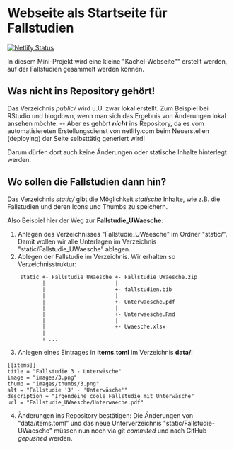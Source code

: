 # Webseite als Startseite für Fallstudien

[![Netlify Status](https://api.netlify.com/api/v1/badges/3fb0c409-348c-4c89-b5d1-a02bdf0bf2a1/deploy-status)](https://app.netlify.com/sites/fallstudien/deploys)

In diesem Mini-Projekt wird eine kleine "Kachel-Webseite"" erstellt werden, auf der Fallstudien gesammelt werden können.

## Was nicht ins Repository gehört!

Das Verzeichnis *public/* wird u.U. zwar lokal erstellt. Zum Beispiel bei RStudio und blogdown, wenn man sich das Ergebnis von Änderungen lokal ansehen möchte. -- Aber es gehört ***nicht*** ins Repository, da es vom automatisiereten Erstellungsdienst von netlify.com beim Neuerstellen (deploying) 
der Seite selbsttätig generiert wird!

Darum dürfen dort auch keine Änderungen oder statische Inhalte hinterlegt werden.

## Wo sollen die Fallstudien dann hin?

Das Verzeichnis *static/* gibt die Möglichkeit *statische* Inhalte, wie z.B. die Fallstudien und deren Icons und Thumbs zu speichern. 

Also Beispiel hier der Weg zur **Fallstudie_UWaesche**:

1. Anlegen des Verzeichnisses "Fallstudie_UWaesche" im Ordner "static/". Damit wollen wir alle Unterlagen im Verzeichnis "static/Fallstudie_UWaesche" ablegen.
2. Ablegen der Fallstudie im Verzeichnis.
    Wir erhalten so Verzeichnisstruktur:
    
```
    static +- Fallstudie_UWaesche +- Fallstudie_UWaesche.zip
           |                      |
           |                      +- fallstudien.bib
           |                      |
           |                      +- Unterwaesche.pdf
           |                      |
           |                      +- Unterwaesche.Rmd
           |                      |
           |                      +- Uwaesche.xlsx
           |                      
           + ...
```    
3. Anlegen eines Eintrages in **items.toml** im Verzeichnis **data/**:
```
[[items]]
title = "Fallstudie 3 - Unterwäsche"
image = "images/3.png"
thumb = "images/thumbs/3.png"
alt = "Fallstudie '3' - 'Unterwäsche'"
description = "Irgendeine coole Fallstudie mit Unterwäsche"
url = "Fallstudie_UWaesche/Unterwaeche.pdf"

```

4. Änderungen ins Repository bestätigen:
    Die Änderungen von "data/items.toml" und das neue Unterverzeichnis "static/Fallstudie-UWaesche" müssen nun noch via git *commited* und nach GitHub *gepushed* werden.
    

    